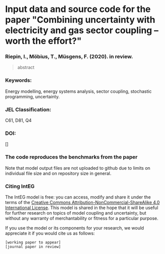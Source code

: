 # Input data and source code for the paper "Combining uncertainty with electricity and gas sector coupling – worth the effort?"

### Riepin, I., Möbius, T., Müsgens, F. (2020). in review.

> abstract

### Keywords:
Energy modelling, energy systems analysis, sector coupling, stochastic programming, uncertainty.
### JEL Classification:
C61, D81, Q4
### DOI: 
[]

### The code reproduces the benchmarks from the paper 
Note that model output files are not uploaded to github due to limits on individual file size and on repository size in general. 

### Citing IntEG

The IntEG model is free: you can access, modify and share it under the terms of the <a rel="license" href="http://creativecommons.org/licenses/by-nc-sa/4.0/">Creative Commons Attribution-NonCommercial-ShareAlike 4.0 International License</a>. This model is shared in the hope that it will be useful for further research on topics of model coupling and uncertainty, but without any warranty of merchantability or fitness for a particular purpose. 

If you use the model or its components for your research, we would appreciate it if you
would cite us as follows:
```
[working paper to appear]
[journal paper in review]
```
